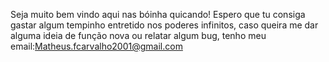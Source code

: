 Seja muito bem vindo aqui nas bóinha quicando!
Espero que tu consiga gastar algum tempinho entretido nos poderes infinitos, caso queira me dar alguma ideia de função nova ou relatar algum bug, tenho meu email:Matheus.fcarvalho2001@gmail.com
